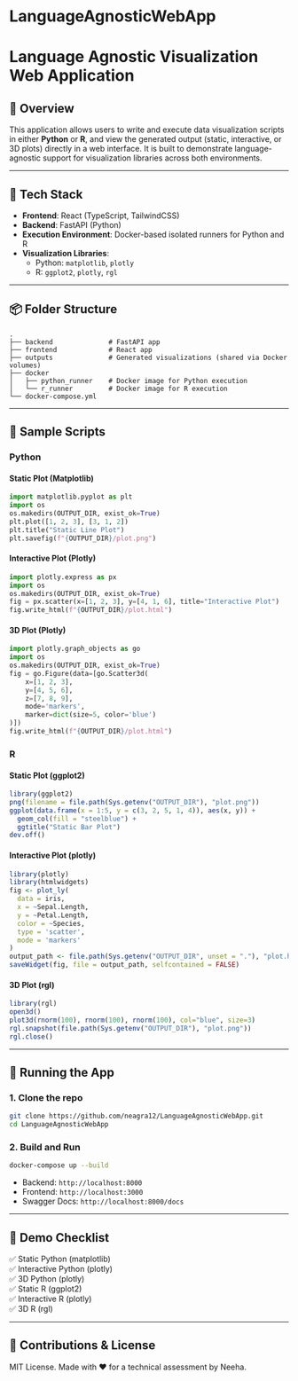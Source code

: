 # LanguageAgnosticWebApp
# Language Agnostic Visualization Web Application

## 🚀 Overview

This application allows users to write and execute data visualization scripts in either **Python** or **R**, and view the generated output (static, interactive, or 3D plots) directly in a web interface. It is built to demonstrate language-agnostic support for visualization libraries across both environments.

---

## 🧰 Tech Stack

- **Frontend**: React (TypeScript, TailwindCSS)
- **Backend**: FastAPI (Python)
- **Execution Environment**: Docker-based isolated runners for Python and R
- **Visualization Libraries**:
  - Python: `matplotlib`, `plotly`
  - R: `ggplot2`, `plotly`, `rgl`

---

## 📦 Folder Structure

```
.
├── backend              # FastAPI app
├── frontend             # React app
├── outputs              # Generated visualizations (shared via Docker volumes)
├── docker
│   ├── python_runner    # Docker image for Python execution
│   └── r_runner         # Docker image for R execution
└── docker-compose.yml
```

---

## 🧪 Sample Scripts

### Python

#### Static Plot (Matplotlib)
```python
import matplotlib.pyplot as plt
import os
os.makedirs(OUTPUT_DIR, exist_ok=True)
plt.plot([1, 2, 3], [3, 1, 2])
plt.title("Static Line Plot")
plt.savefig(f"{OUTPUT_DIR}/plot.png")
```

#### Interactive Plot (Plotly)
```python
import plotly.express as px
import os
os.makedirs(OUTPUT_DIR, exist_ok=True)
fig = px.scatter(x=[1, 2, 3], y=[4, 1, 6], title="Interactive Plot")
fig.write_html(f"{OUTPUT_DIR}/plot.html")
```

#### 3D Plot (Plotly)
```python
import plotly.graph_objects as go
import os
os.makedirs(OUTPUT_DIR, exist_ok=True)
fig = go.Figure(data=[go.Scatter3d(
    x=[1, 2, 3],
    y=[4, 5, 6],
    z=[7, 8, 9],
    mode='markers',
    marker=dict(size=5, color='blue')
)])
fig.write_html(f"{OUTPUT_DIR}/plot.html")
```

### R

#### Static Plot (ggplot2)
```r
library(ggplot2)
png(filename = file.path(Sys.getenv("OUTPUT_DIR"), "plot.png"))
ggplot(data.frame(x = 1:5, y = c(3, 2, 5, 1, 4)), aes(x, y)) +
  geom_col(fill = "steelblue") +
  ggtitle("Static Bar Plot")
dev.off()
```

#### Interactive Plot (plotly)
```r
library(plotly)
library(htmlwidgets)
fig <- plot_ly(
  data = iris,
  x = ~Sepal.Length,
  y = ~Petal.Length,
  color = ~Species,
  type = 'scatter',
  mode = 'markers'
)
output_path <- file.path(Sys.getenv("OUTPUT_DIR", unset = "."), "plot.html")
saveWidget(fig, file = output_path, selfcontained = FALSE)
```

#### 3D Plot (rgl)
```r
library(rgl)
open3d()
plot3d(rnorm(100), rnorm(100), rnorm(100), col="blue", size=3)
rgl.snapshot(file.path(Sys.getenv("OUTPUT_DIR"), "plot.png"))
rgl.close()
```

---

## 🔧 Running the App

### 1. Clone the repo
```bash
git clone https://github.com/neagra12/LanguageAgnosticWebApp.git
cd LanguageAgnosticWebApp
```

### 2. Build and Run
```bash
docker-compose up --build
```

- Backend: `http://localhost:8000`
- Frontend: `http://localhost:3000`
- Swagger Docs: `http://localhost:8000/docs`

---

## 🎥 Demo Checklist

✅ Static Python (matplotlib)  
✅ Interactive Python (plotly)  
✅ 3D Python (plotly)  
✅ Static R (ggplot2)  
✅ Interactive R (plotly)  
✅ 3D R (rgl)

---

## 🙌 Contributions & License

MIT License. Made with ❤️ for a technical assessment by Neeha.

